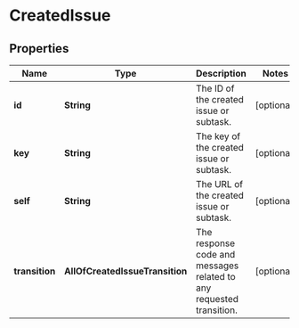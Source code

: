 # CreatedIssue

## Properties
Name | Type | Description | Notes
------------ | ------------- | ------------- | -------------
**id** | **String** | The ID of the created issue or subtask. |  [optional]
**key** | **String** | The key of the created issue or subtask. |  [optional]
**self** | **String** | The URL of the created issue or subtask. |  [optional]
**transition** | **AllOfCreatedIssueTransition** | The response code and messages related to any requested transition. |  [optional]
